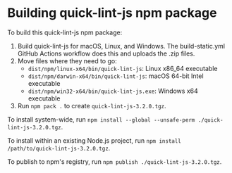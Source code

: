 # Building quick-lint-js npm package

To build this quick-lint-js npm package:

1. Build quick-lint-js for macOS, Linux, and Windows. The build-static.yml GitHub
   Actions workflow does this and uploads the .zip files.
2. Move files where they need to go:
   * `dist/npm/linux-x64/bin/quick-lint-js`: Linux x86_64 executable
   * `dist/npm/darwin-x64/bin/quick-lint-js`: macOS 64-bit Intel executable
   * `dist/npm/win32-x64/bin/quick-lint-js.exe`: Windows x64 executable
3. Run `npm pack .` to create `quick-lint-js-3.2.0.tgz`.

To install system-wide, run
`npm install --global --unsafe-perm ./quick-lint-js-3.2.0.tgz`.

To install within an existing Node.js project, run
`npm install /path/to/quick-lint-js-3.2.0.tgz`.

To publish to npm's registry, run `npm publish ./quick-lint-js-3.2.0.tgz`.

